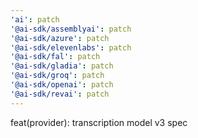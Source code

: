 ```yaml
---
'ai': patch
'@ai-sdk/assemblyai': patch
'@ai-sdk/azure': patch
'@ai-sdk/elevenlabs': patch
'@ai-sdk/fal': patch
'@ai-sdk/gladia': patch
'@ai-sdk/groq': patch
'@ai-sdk/openai': patch
'@ai-sdk/revai': patch
---
```


feat(provider): transcription model v3 spec
